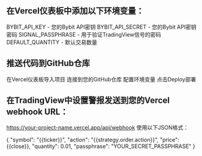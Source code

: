 ## 在Vercel仪表板中添加以下环境变量：

BYBIT_API_KEY - 您的Bybit API密钥
BYBIT_API_SECRET - 您的Bybit API密钥密码
SIGNAL_PASSPHRASE - 用于验证TradingView信号的密码
DEFAULT_QUANTITY - 默认交易数量

## 推送代码到GitHub仓库
在Vercel仪表板导入项目
连接到您的GitHub仓库
配置环境变量
点击Deploy部署

## 在TradingView中设置警报发送到您的Vercel webhook URL：

https://your-project-name.vercel.app/api/webhook
使用以下JSON格式：

{
  "symbol": "{{ticker}}",
  "action": "{{strategy.order.action}}",
  "price": {{close}},
  "quantity": 0.01,
  "passphrase": "YOUR_SECRET_PASSPHRASE"
}
